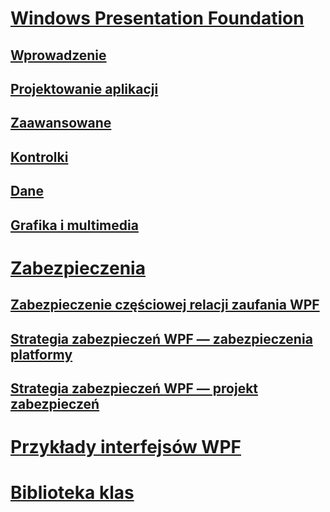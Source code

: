 # [Windows Presentation Foundation](index.md)
## [Wprowadzenie](getting-started/)
## [Projektowanie aplikacji](app-development/)
## [Zaawansowane](advanced/)
## [Kontrolki](controls/)
## [Dane](data/)
## [Grafika i multimedia](graphics-multimedia/)
# [Zabezpieczenia](security-wpf.md)
## [Zabezpieczenie częściowej relacji zaufania WPF](wpf-partial-trust-security.md)
## [Strategia zabezpieczeń WPF — zabezpieczenia platformy](wpf-security-strategy-platform-security.md)
## [Strategia zabezpieczeń WPF — projekt zabezpieczeń](wpf-security-strategy-security-engineering.md)
# [Przykłady interfejsów WPF](wpf-samples.md)
# [Biblioteka klas](class-library-wpf.md)
